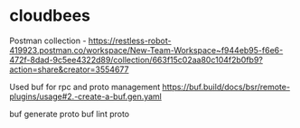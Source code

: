 # cloudbees


Postman collection - https://restless-robot-419923.postman.co/workspace/New-Team-Workspace~f944eb95-f6e6-472f-8dad-9c5ee4322d89/collection/663f15c02aa80c104f2b0fb9?action=share&creator=3554677


Used buf for rpc and proto management https://buf.build/docs/bsr/remote-plugins/usage#2.-create-a-buf.gen.yaml

buf generate proto
buf lint proto